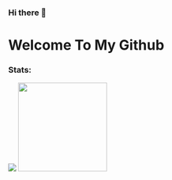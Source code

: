 ### Hi there 👋

# Welcome To My Github

### Stats:

<p>
    <img src="https://github-readme-stats.vercel.app/api?username=BladeKnife&hide=contribs,prs&show_icons=true&hide_border=true&title_color=000" />
    <img src="https://github-readme-stats.vercel.app/api/top-langs/?username=BladeKnife&layout=compact" height=180 />
</p>
